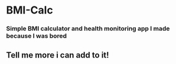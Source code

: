 # BMI-Calc
### Simple BMI calculator and health monitoring app I made because I was bored
## Tell me more i can add to it!
